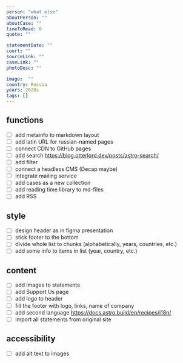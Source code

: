 ```yaml
---
person: "what else"
aboutPerson: ""
aboutCase: ""
timeToRead: 0
quote: ""

statementDate: ""
court: ""
sourceLink: ""
caseLink: ""
photoDesc: ""

image:  ""
country: Russia
years: 2020s
tags: []
---
```


## functions
- [ ] add metainfo to markdown layout
- [ ] add latin URL for russian-named pages
- [ ] connect CDN to GitHub pages
- [ ] add search https://blog.otterlord.dev/posts/astro-search/
- [ ] add filter
- [ ] connect a headless CMS (Decap maybe)
- [ ] integrate mailing service
- [ ] add cases as a new collection
- [ ] add reading time library to md-files
- [ ] add RSS

## style
- [ ] design header as in figma presentation
- [ ] stick footer to the bottom
- [ ] divide whole list to chunks (alphabetically, years, countries, etc.)
- [ ] add some info to items in list (year, country, etc.)

## content
- [ ] add images to statements
- [ ] add Support Us page
- [ ] add logo to header
- [ ] fill the footer with logo, links, name of company
- [ ] add second language https://docs.astro.build/en/recipes/i18n/
- [ ] import all statements from original site

## accessibility
- [ ] add alt text to images